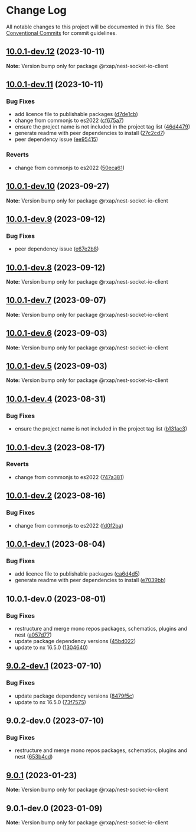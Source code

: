 # Change Log

All notable changes to this project will be documented in this file.
See [Conventional Commits](https://conventionalcommits.org) for commit guidelines.

## [10.0.1-dev.12](https://gitlab.com/rxap/packages/compare/@rxap/nest-socket-io-client@10.0.1-dev.11...@rxap/nest-socket-io-client@10.0.1-dev.12) (2023-10-11)

**Note:** Version bump only for package @rxap/nest-socket-io-client

## [10.0.1-dev.11](https://gitlab.com/rxap/packages/compare/@rxap/nest-socket-io-client@9.0.2-dev.1...@rxap/nest-socket-io-client@10.0.1-dev.11) (2023-10-11)

### Bug Fixes

- add licence file to publishable packages ([d7de1cb](https://gitlab.com/rxap/packages/commit/d7de1cb9db1bd1628f37084e3b0ffd1755aa75f6))
- change from commonjs to es2022 ([cf675a7](https://gitlab.com/rxap/packages/commit/cf675a7254de9ce4b269264df59794dd42fcbd8b))
- ensure the project name is not included in the project tag list ([46d4479](https://gitlab.com/rxap/packages/commit/46d44798258ea1b20df9d4408b9c0809f55027b2))
- generate readme with peer dependencies to install ([27c2cd7](https://gitlab.com/rxap/packages/commit/27c2cd7d98f0c8a499b8c30719f49d69e4970ae9))
- peer dependency issue ([ee95415](https://gitlab.com/rxap/packages/commit/ee95415370d9ef2396916d6c25061a0df791034a))

### Reverts

- change from commonjs to es2022 ([50eca61](https://gitlab.com/rxap/packages/commit/50eca61e9a89388d1cfeefb8b1029b302b6f307e))

## [10.0.1-dev.10](https://gitlab.com/rxap/packages/compare/@rxap/nest-socket-io-client@10.0.1-dev.9...@rxap/nest-socket-io-client@10.0.1-dev.10) (2023-09-27)

**Note:** Version bump only for package @rxap/nest-socket-io-client

## [10.0.1-dev.9](https://gitlab.com/rxap/packages/compare/@rxap/nest-socket-io-client@10.0.1-dev.8...@rxap/nest-socket-io-client@10.0.1-dev.9) (2023-09-12)

### Bug Fixes

- peer dependency issue ([e67e2b8](https://gitlab.com/rxap/packages/commit/e67e2b8eb884b598536d16c2c544a9ad9be5b53e))

## [10.0.1-dev.8](https://gitlab.com/rxap/packages/compare/@rxap/nest-socket-io-client@10.0.1-dev.7...@rxap/nest-socket-io-client@10.0.1-dev.8) (2023-09-12)

**Note:** Version bump only for package @rxap/nest-socket-io-client

## [10.0.1-dev.7](https://gitlab.com/rxap/packages/compare/@rxap/nest-socket-io-client@10.0.1-dev.6...@rxap/nest-socket-io-client@10.0.1-dev.7) (2023-09-07)

**Note:** Version bump only for package @rxap/nest-socket-io-client

## [10.0.1-dev.6](https://gitlab.com/rxap/packages/compare/@rxap/nest-socket-io-client@10.0.1-dev.5...@rxap/nest-socket-io-client@10.0.1-dev.6) (2023-09-03)

**Note:** Version bump only for package @rxap/nest-socket-io-client

## [10.0.1-dev.5](https://gitlab.com/rxap/packages/compare/@rxap/nest-socket-io-client@10.0.1-dev.4...@rxap/nest-socket-io-client@10.0.1-dev.5) (2023-09-03)

**Note:** Version bump only for package @rxap/nest-socket-io-client

## [10.0.1-dev.4](https://gitlab.com/rxap/packages/compare/@rxap/nest-socket-io-client@10.0.1-dev.3...@rxap/nest-socket-io-client@10.0.1-dev.4) (2023-08-31)

### Bug Fixes

- ensure the project name is not included in the project tag list ([b131ac3](https://gitlab.com/rxap/packages/commit/b131ac3bd92b3b8799d62f15bbd30a1997d7c753))

## [10.0.1-dev.3](https://gitlab.com/rxap/packages/compare/@rxap/nest-socket-io-client@10.0.1-dev.2...@rxap/nest-socket-io-client@10.0.1-dev.3) (2023-08-17)

### Reverts

- change from commonjs to es2022 ([747a381](https://gitlab.com/rxap/packages/commit/747a381a090f0a276cf363da61bb19ed0c9cb5b7))

## [10.0.1-dev.2](https://gitlab.com/rxap/packages/compare/@rxap/nest-socket-io-client@10.0.1-dev.1...@rxap/nest-socket-io-client@10.0.1-dev.2) (2023-08-16)

### Bug Fixes

- change from commonjs to es2022 ([fd0f2ba](https://gitlab.com/rxap/packages/commit/fd0f2bae24eae7c854e96f630076cd5598c30be6))

## [10.0.1-dev.1](https://gitlab.com/rxap/packages/compare/@rxap/nest-socket-io-client@10.0.1-dev.0...@rxap/nest-socket-io-client@10.0.1-dev.1) (2023-08-04)

### Bug Fixes

- add licence file to publishable packages ([ca6d4d5](https://gitlab.com/rxap/packages/commit/ca6d4d509a743b89bad5ed7ae935d3007231705a))
- generate readme with peer dependencies to install ([e7039bb](https://gitlab.com/rxap/packages/commit/e7039bb5e86ffeadfe7cc92d5fc71d32f8efb4fb))

## 10.0.1-dev.0 (2023-08-01)

### Bug Fixes

- restructure and merge mono repos packages, schematics, plugins and nest ([a057d77](https://gitlab.com/rxap/packages/commit/a057d77ca2acf9426a03a497da8532f8a2fe2c86))
- update package dependency versions ([45bd022](https://gitlab.com/rxap/packages/commit/45bd022d755c0c11f7d0bcc76d26b39928007941))
- update to nx 16.5.0 ([1304640](https://gitlab.com/rxap/packages/commit/1304640641e351aef07bc4a2eaff339fcce6ec99))

## [9.0.2-dev.1](https://gitlab.com/rxap/packages/compare/@rxap/nest-socket-io-client@9.0.2-dev.0...@rxap/nest-socket-io-client@9.0.2-dev.1) (2023-07-10)

### Bug Fixes

- update package dependency versions ([8479f5c](https://gitlab.com/rxap/packages/commit/8479f5c405a885cc0f300cec6156584e4c65d59c))
- update to nx 16.5.0 ([73f7575](https://gitlab.com/rxap/packages/commit/73f7575ba378b8b03d2a2646f1761c01b16a6e09))

## 9.0.2-dev.0 (2023-07-10)

### Bug Fixes

- restructure and merge mono repos packages, schematics, plugins and nest ([653b4cd](https://gitlab.com/rxap/packages/commit/653b4cd39fc92d322df9b3959651fea0aa6079da))

## [9.0.1](https://gitlab.com/rxap/nest/compare/@rxap/nest-socket-io-client@9.0.1-dev.0...@rxap/nest-socket-io-client@9.0.1) (2023-01-23)

**Note:** Version bump only for package @rxap/nest-socket-io-client

## 9.0.1-dev.0 (2023-01-09)

**Note:** Version bump only for package @rxap/nest-socket-io-client
